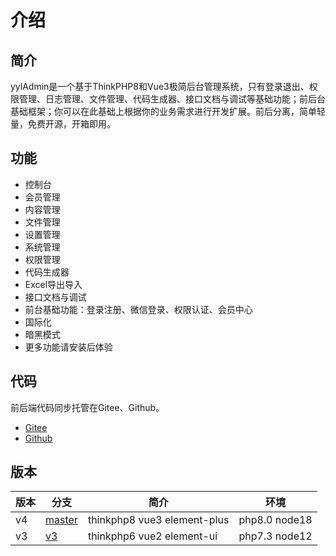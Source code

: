 # 介绍

## 简介

yylAdmin是一个基于ThinkPHP8和Vue3极简后台管理系统，只有登录退出、权限管理、日志管理、文件管理、代码生成器、接口文档与调试等基础功能；前后台基础框架；你可以在此基础上根据你的业务需求进行开发扩展。前后分离，简单轻量，免费开源，开箱即用。

## 功能

- 控制台
- 会员管理
- 内容管理
- 文件管理
- 设置管理
- 系统管理
- 权限管理
- 代码生成器
- Excel导出导入
- 接口文档与调试
- 前台基础功能：登录注册、微信登录、权限认证、会员中心
- 国际化
- 暗黑模式
- 更多功能请安装后体验

## 代码

前后端代码同步托管在Gitee、Github。

- [Gitee](https://gitee.com/skyselang/yylAdmin)
- [Github](https://github.com/skyselang/yylAdmin)

## 版本
| 版本 | 分支 | 简介 | 环境 |
|------|-----------------------------------------------------|-----------------------------|---------------|
| v4   | [master](https://gitee.com/skyselang/yylAdmin)      | thinkphp8 vue3 element-plus | php8.0 node18 |
| v3   | [v3](https://gitee.com/skyselang/yylAdmin/tree/v3/) | thinkphp6 vue2 element-ui   | php7.3 node12 |   
